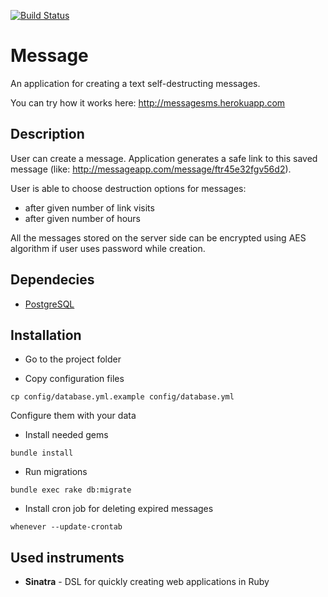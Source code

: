 [![Build Status](https://travis-ci.org/superedriver/message_app.svg?branch=master)](https://travis-ci.org/superedriver/message_app)

# Message 
An application for creating a text self-destructing messages.

You can try how it works here:
http://messagesms.herokuapp.com

## Description
User can create a message. Application generates a
safe link to this saved message (like:
http://messageapp.com/message/ftr45e32fgv56d2 ​).

User is able to choose destruction options for messages:  
- after given number of link visits 
- after given number of hours

All the messages stored on the server side can be encrypted using
AES algorithm if user uses password while creation.

## Dependecies
 * [PostgreSQL](http://www.postgresql.org) 

## Installation
* Go to the project folder

* Copy configuration files

```
cp config/database.yml.example config/database.yml
```
Configure them with your data

* Install needed gems
```
bundle install
```

* Run migrations
```
bundle exec rake db:migrate
```

* Install cron job for deleting expired messages
```
whenever --update-crontab
```

## Used instruments
  - **Sinatra** - DSL for quickly creating web applications in Ruby